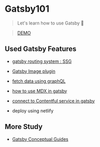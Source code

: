 # Gatsby101

> Let's learn how to use Gatsby 🚀

> [DEMO](https://gatsby101.netlify.app/)

## Used Gatsby Features

- [gatsby routing system : SSG](./docs/summary.md#gatsby-routing-system)

- [Gatsby Image plugin](./docs/summary.md#gatsby-image-plugin)

- [fetch data using graphQL](./docs/summary.md#graphql-in-gatsby)

- [how to use MDX in gatsby](./docs/summary.md#mdx-in-gatsby)

- [connect to Contentful service in gatsby](./docs/summary.md#sourcing-from-contentful)

- deploy using netlify

## More Study

- [Gatsby Conceptual Guides](https://www.gatsbyjs.com/docs/conceptual/)
